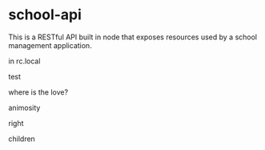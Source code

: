# school-api
This is a RESTful API built in node that exposes resources used by a school management application.

in rc.local

test

where is the love?

animosity

right

children
